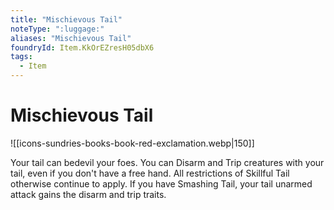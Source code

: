 ```yaml
---
title: "Mischievous Tail"
noteType: ":luggage:"
aliases: "Mischievous Tail"
foundryId: Item.KkOrEZresH05dbX6
tags:
  - Item
---
```


# Mischievous Tail
![[icons-sundries-books-book-red-exclamation.webp|150]]

Your tail can bedevil your foes. You can Disarm and Trip creatures with your tail, even if you don't have a free hand. All restrictions of Skillful Tail otherwise continue to apply. If you have Smashing Tail, your tail unarmed attack gains the disarm and trip traits.
